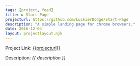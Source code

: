 ```yaml
---
tags: [project, feed]
title: ▶ Start-Page
projecturl: https://github.com/LuckierDodge/Start-Page
description: "A simple landing page for chrome browsers."
date: 2016-12-04
layout: projectlayout.njk
---
```


Project Link: [{{projecturl}}]({{projecturl}})

Description: _{{ description }}_
